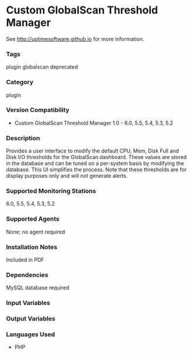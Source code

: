 # Custom GlobalScan Threshold Manager

See http://uptimesoftware.github.io for more information.

### Tags 
 plugin   globalscan   deprecated  

### Category

plugin

### Version Compatibility


  
* Custom GlobalScan Threshold Manager 1.0 - 6.0, 5.5, 5.4, 5.3, 5.2
  


### Description
Provides a user interface to modify the default CPU, Mem, Disk Full and Disk I/O thresholds for the GlobalScan dashboard. These values are stored in the database and can be tuned on a per-system basis by modifying the database. This UI simplifies the process. Note that these thresholds are for display purposes only and will not generate alerts.


### Supported Monitoring Stations

6.0, 5.5, 5.4, 5.3, 5.2

### Supported Agents
None; no agent required

### Installation Notes
<p>Included in PDF</p>


### Dependencies
<p>MySQL database required</p>


### Input Variables


### Output Variables



### Languages Used

* PHP

